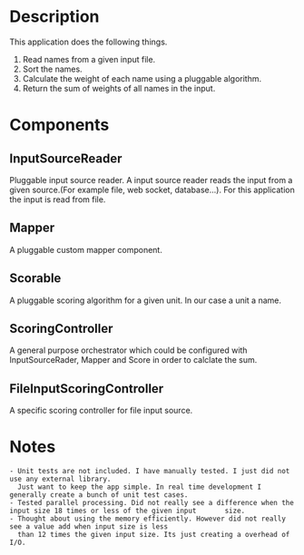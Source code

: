 # Description
This application does the following things.
1. Read names from a given input file.
2. Sort the names.
3. Calculate the weight of each name using a pluggable algorithm.
4. Return the sum of weights of all names in the input.

# Components
## InputSourceReader
Pluggable input source reader. A input source reader reads the input from a given source.(For example file, web socket, database...). For this application the input is read from file.

## Mapper
A pluggable custom mapper component. 

## Scorable
A pluggable scoring algorithm for a given unit. In our case a unit a name.

## ScoringController
A general purpose orchestrator which could be configured with InputSourceRader, Mapper and Score in order to calclate the sum.

## FileInputScoringController
A specific scoring controller for file input source.

# Notes
	- Unit tests are not included. I have manually tested. I just did not use any external library. 
	  Just want to keep the app simple. In real time development I generally create a bunch of unit test cases.
	- Tested parallel processing. Did not really see a difference when the input size 18 times or less of the given input 		size.
	- Thought about using the memory efficiently. However did not really see a value add when input size is less 
	  than 12 times the given input size. Its just creating a overhead of I/O.
